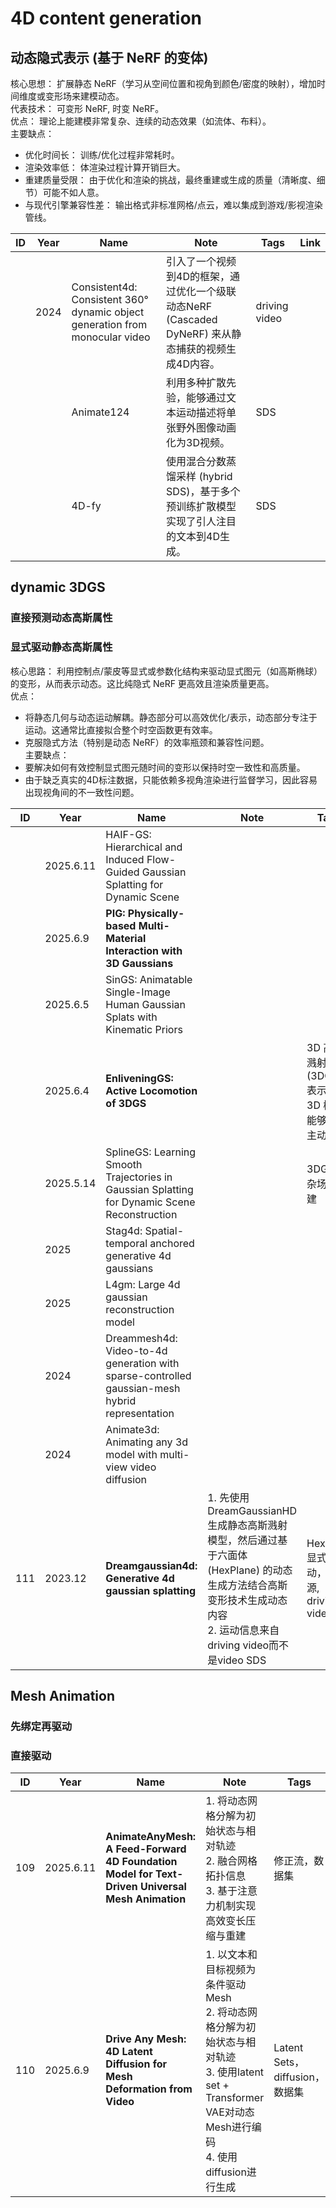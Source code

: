 # 4D content generation

## 动态隐式表示 (基于 NeRF 的变体)

核心思想： 扩展静态 NeRF（学习从空间位置和视角到颜色/密度的映射），增加时间维度或变形场来建模动态。  
代表技术： 可变形 NeRF, 时变 NeRF。  
优点： 理论上能建模非常复杂、连续的动态效果（如流体、布料）。  
主要缺点：
- 优化时间长： 训练/优化过程非常耗时。
- 渲染效率低： 体渲染过程计算开销巨大。
- 重建质量受限： 由于优化和渲染的挑战，最终重建或生成的质量（清晰度、细节）可能不如人意。
- 与现代引擎兼容性差： 输出格式非标准网格/点云，难以集成到游戏/影视渲染管线。

|ID|Year|Name|Note|Tags|Link|
|---|---|---|---|---|---|
||2024|Consistent4d: Consistent 360° dynamic object generation from monocular video|引入了一个视频到4D的框架，通过优化一个级联动态NeRF (Cascaded DyNeRF) 来从静态捕获的视频生成4D内容。|driving video|
|||Animate124 | 利用多种扩散先验，能够通过文本运动描述将单张野外图像动画化为3D视频。|SDS|
|||4D-fy| 使用混合分数蒸馏采样 (hybrid SDS)，基于多个预训练扩散模型实现了引人注目的文本到4D生成。|SDS|

## dynamic 3DGS

### 直接预测动态高斯属性

### 显式驱动静态高斯属性

核心思路： 利用控制点/蒙皮等显式或参数化结构来驱动显式图元（如高斯椭球）的变形，从而表示动态。这比纯隐式 NeRF 更高效且渲染质量更高。  
优点：
- 将静态几何与动态运动解耦。静态部分可以高效优化/表示，动态部分专注于运动。这通常比直接拟合整个时空函数更有效率。
- 克服隐式方法（特别是动态 NeRF）的效率瓶颈和兼容性问题。  
主要缺点：
- 要解决如何有效控制显式图元随时间的变形以保持时空一致性和高质量。
- 由于缺乏真实的4D标注数据，只能依赖多视角渲染进行监督学习，因此容易出现视角间的不一致性问题。

|ID|Year|Name|Note|Tags|Link|
|---|---|---|---|---|---|
||2025.6.11|HAIF-GS: Hierarchical and Induced Flow-Guided Gaussian Splatting for Dynamic Scene||    |[link](179.md)|
||2025.6.9|**PIG: Physically-based Multi-Material Interaction with 3D Gaussians**||    |[link](170.md)|
||2025.6.5|SinGS: Animatable Single-Image Human Gaussian Splats with Kinematic Priors||    |[link](159.md)|
||2025.6.4|**EnliveningGS: Active Locomotion of 3DGS**|| 3D 高斯溅射(3DGS)表示的 3D 模型能够实现主动运动   |[link](154.md)|
||2025.5.14|SplineGS: Learning Smooth Trajectories in Gaussian Splatting for Dynamic Scene Reconstruction|| 3DGS复杂场景重建 |[link](79.md)|
||2025|Stag4d: Spatial-temporal anchored generative 4d gaussians|
||2025|L4gm: Large 4d gaussian reconstruction model|
||2024|Dreammesh4d: Video-to-4d generation with sparse-controlled gaussian-mesh hybrid representation|
||2024|Animate3d: Animating any 3d model with multi-view video diffusion|
|111|2023.12|**Dreamgaussian4d: Generative 4d gaussian splatting**|1. 先使用DreamGaussianHD生成静态高斯溅射模型，然后通过基于六面体 (HexPlane) 的动态生成方法结合高斯变形技术生成动态内容 <br> 2. 运动信息来自driving video而不是video SDS|HexPlane显式驱动， 开源, driving video||[link](https://caterpillarstudygroup.github.io/ReadPapers/111.html)|

## Mesh Animation

### 先绑定再驱动

### 直接驱动

|ID|Year|Name|Note|Tags|Link|
|---|---|---|---|---|---|
|109|2025.6.11|**AnimateAnyMesh: A Feed-Forward 4D Foundation Model for Text-Driven Universal Mesh Animation**| 1. 将动态网格分解为初始状态与相对轨迹<br> 2. 融合网格拓扑信息 <br> 3. 基于注意力机制实现高效变长压缩与重建| 修正流，数据集   |[link](https://caterpillarstudygroup.github.io/ReadPapers/109.html)|
|110|2025.6.9|**Drive Any Mesh: 4D Latent Diffusion for Mesh Deformation from Video**|1. 以文本和目标视频为条件驱动Mesh<br> 2. 将动态网格分解为初始状态与相对轨迹 <br> 3. 使用latent set + Transformer VAE对动态Mesh进行编码<br> 4. 使用diffusion进行生成| Latent Sets，diffusion，数据集  |[link](https://caterpillarstudygroup.github.io/ReadPapers/110.html)|